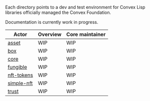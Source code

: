 Each directory points to a dev and test environment for Convex Lisp libraries officially managed the Convex Foundation.

Documentation is currently work in progress.

| Actor | Overview | Core maintainer
|---|---|---|
| [asset](./asset) | WIP | WIP |
| [box](./box) | WIP | WIP |
| [core](./core) | WIP | WIP |
| [fungible](./fungible) | WIP | WIP |
| [nft-tokens](./nft-tokens) | WIP | WIP |
| [simple-nft](./simple-nft) | WIP | WIP |
| [trust](./trust) | WIP | WIP |
